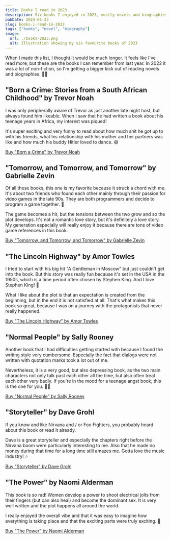 ```yaml
---
title: Books I read in 2023
description: Six books I enjoyed in 2023, mostly novels and biographies. Featuring Trevor Noah, Dave Grohl and more!
pubDate: 2024-01-23
slug: books-i-read-in-2023
tags: ["books", "novel", "biography"]
image:
  url: ./books-2023.png
  alt: Illustration showing my six favourite books of 2023
---
```


When I made this list, I thought it would be much longer. It feels like I've read more, but these are the books I can remember from last year. In 2022 it was a lot of non-fiction, so I'm getting a bigger kick out of reading novels and biographies. 🤷‍♂️

## "Born a Crime: Stories from a South African Childhood" by Trevor Noah

I was only peripherally aware of Trevor as just another late night host, but always found him likeable. When I saw that he had written a book about his teenage years in Africa, my interest was piqued!

It's super exciting and very funny to read about how much shit he got up to with his friends, what his relationship with his mother and her partners was like and how much his buddy Hitler loved to dance. 😅

[Buy "Born a Crime" by Trevor Noah](https://www.barnesandnoble.com/w/born-a-crime-trevor-noah/1123595364?ean=9780399588198)

## "Tomorrow, and Tomorrow, and Tomorrow" by Gabrielle Zevin

Of all these books, this one is my favorite because it struck a chord with me. It's about two friends who found each other mainly through their passion for video games in the late 90s. They are both programmers and decide to program a game together. 👾

The game becomes a hit, but the tensions between the two grow and so the plot develops. It's not a romantic love story, but it's definitely a love story. My generation especially will really enjoy it because there are tons of video game references in this book.

[Buy "Tomorrow, and Tomorrow, and Tomorrow" by Gabrielle Zevin](https://www.barnesandnoble.com/w/tomorrow-and-tomorrow-and-tomorrow-gabrielle-zevin/1140356782?ean=9780593321201)

## "The Lincoln Highway" by Amor Towles

I tried to start with his big hit "A Gentleman in Moscow" but just couldn't get into the book. But this story was really fun because it's set in the USA in the 1950s, which is a time period often chosen by Stephen King. And I love Stephen King! 👑

What I like about the plot is that an expectation is created from the beginning, but in the end it is not satisfied at all. That's what makes this book so great, because I was on a journey with the protagonists that never really happened.

[Buy "The Lincoln Highway" by Amor Towles](https://www.barnesandnoble.com/w/the-lincoln-highway-amor-towles/1138843333?ean=9780735222366)

## "Normal People" by Sally Rooney

Another book that I had difficulties getting started with because I found the writing style very cumbersome. Especially the fact that dialogs were not written with quotation marks took a lot out of me.

Nevertheless, it is a very good, but also depressing book, as the two main characters not only talk past each other all the time, but also often treat each other very badly. If you're in the mood for a teenage angst book, this is the one for you. 😵‍💫

[Buy "Normal People" by Sally Rooney](https://www.barnesandnoble.com/w/normal-people-sally-rooney/1129141966?ean=9781984822185)

## "Storyteller" by Dave Grohl

If you know and like Nirvana and / or Foo Fighters, you probably heard about this book or read it already.

Dave is a great storyteller and especially the chapters right before the Nirvana boom were particularly interesting to me. Also that he made no money during that time for a long time still amazes me. Gotta love the music industry! 🎶

[Buy "Storyteller" by Dave Grohl](https://www.barnesandnoble.com/w/der-storyteller-dave-grohl/1139384326?ean=9783843725682)

## "The Power" by Naomi Alderman

This book is so rad! Women develop a power to shoot electrical jolts from their fingers (but can also heal) and become the dominant sex. It is very well written and the plot happens all around the world.

I really enjoyed the overall vibe and that it was easy to imagine how everything is taking place and that the exciting parts were truly exciting. 🍿

[Buy "The Power" by Naomi Alderman](https://www.barnesandnoble.com/w/the-power-naomi-alderman/1125454421?ean=9780316547604)
